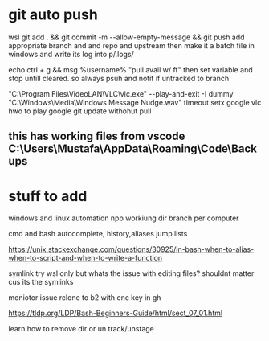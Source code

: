 # git auto push
wsl git add . && git commit -m --allow-empty-message && git push
add appropriate branch and and repo and upstream
then make it a batch file in windows and write its log into p/.logs/

echo ctrl + g && msg %username% "pull avail w/ ff"
then set variable and stop untill cleared.
so always psuh and notif if untracked to branch

"C:\Program Files\VideoLAN\VLC\vlc.exe" --play-and-exit -I dummy "C:\Windows\Media\Windows Message Nudge.wav"
timeout
setx
google vlc hwo to play
google git update withohut pull

this has working files from vscode
C:\Users\Mustafa\AppData\Roaming\Code\Backups
-----------------------------------------------------------
# stuff to add
windows and linux automation
npp workiung dir
branch per computer

cmd and bash 
	autocomplete,
	history,aliases
	jump lists
	
https://unix.stackexchange.com/questions/30925/in-bash-when-to-alias-when-to-script-and-when-to-write-a-function

symlink
	try wsl only but whats the issue with editing files? 
	shouldnt matter cus its the symlinks
	
	
moniotor issue
rclone to b2 with enc key in gh

https://tldp.org/LDP/Bash-Beginners-Guide/html/sect_07_01.html




learn how to remove dir or un track/unstage


